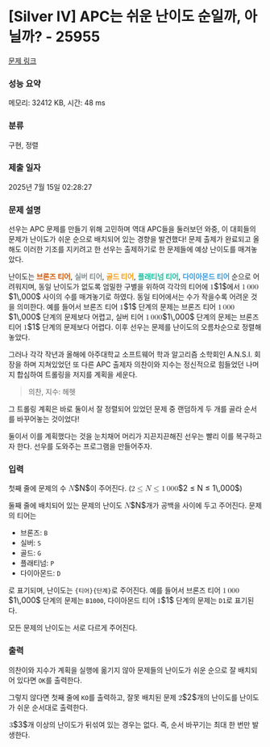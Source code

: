 # [Silver IV] APC는 쉬운 난이도 순일까, 아닐까? - 25955 

[문제 링크](https://www.acmicpc.net/problem/25955) 

### 성능 요약

메모리: 32412 KB, 시간: 48 ms

### 분류

구현, 정렬

### 제출 일자

2025년 7월 15일 02:28:27

### 문제 설명

<p>선우는 APC 문제를 만들기 위해 고민하며 역대 APC들을 둘러보던 와중, 이 대회들의 문제가 난이도가 쉬운 순으로 배치되어 있는 경향을 발견했다! 문제 출제가 완료되고 올해도 이러한 기조를 지키려고 한 선우는 출제하기로 한 문제들에 예상 난이도를 매겨놓았다.</p>

<p>난이도는 <strong><span style="color:#d35400;">브론즈 티어</span></strong>, <span style="color:#7f8c8d;"><strong>실버 티어</strong></span>, <span style="color:#f39c12;"><strong>골드 티어</strong></span>, <strong><span style="color:#1abc9c;">플래티넘 티어</span></strong>, <span style="color:#3498db;"><strong>다이아몬드 티어</strong></span> 순으로 어려워지며, 동일 난이도가 없도록 엄밀한 구별을 위하여 각각의 티어에 <mjx-container class="MathJax" jax="CHTML" style="font-size: 109%; position: relative;"><mjx-math class="MJX-TEX" aria-hidden="true"><mjx-mn class="mjx-n"><mjx-c class="mjx-c31"></mjx-c></mjx-mn></mjx-math><mjx-assistive-mml unselectable="on" display="inline"><math xmlns="http://www.w3.org/1998/Math/MathML"><mn>1</mn></math></mjx-assistive-mml><span aria-hidden="true" class="no-mathjax mjx-copytext">$1$</span></mjx-container>에서 <mjx-container class="MathJax" jax="CHTML" style="font-size: 109%; position: relative;"><mjx-math class="MJX-TEX" aria-hidden="true"><mjx-mn class="mjx-n"><mjx-c class="mjx-c31"></mjx-c></mjx-mn><mjx-mstyle><mjx-mspace style="width: 0.167em;"></mjx-mspace></mjx-mstyle><mjx-mn class="mjx-n"><mjx-c class="mjx-c30"></mjx-c><mjx-c class="mjx-c30"></mjx-c><mjx-c class="mjx-c30"></mjx-c></mjx-mn></mjx-math><mjx-assistive-mml unselectable="on" display="inline"><math xmlns="http://www.w3.org/1998/Math/MathML"><mn>1</mn><mstyle scriptlevel="0"><mspace width="0.167em"></mspace></mstyle><mn>000</mn></math></mjx-assistive-mml><span aria-hidden="true" class="no-mathjax mjx-copytext">$1\,000$</span></mjx-container> 사이의 수를 매겨놓기로 하였다. 동일 티어에서는 수가 작을수록 어려운 것을 의미한다. 예를 들어서 브론즈 티어 <mjx-container class="MathJax" jax="CHTML" style="font-size: 109%; position: relative;"><mjx-math class="MJX-TEX" aria-hidden="true"><mjx-mn class="mjx-n"><mjx-c class="mjx-c31"></mjx-c></mjx-mn></mjx-math><mjx-assistive-mml unselectable="on" display="inline"><math xmlns="http://www.w3.org/1998/Math/MathML"><mn>1</mn></math></mjx-assistive-mml><span aria-hidden="true" class="no-mathjax mjx-copytext">$1$</span></mjx-container> 단계의 문제는 브론즈 티어 <mjx-container class="MathJax" jax="CHTML" style="font-size: 109%; position: relative;"><mjx-math class="MJX-TEX" aria-hidden="true"><mjx-mn class="mjx-n"><mjx-c class="mjx-c31"></mjx-c></mjx-mn><mjx-mstyle><mjx-mspace style="width: 0.167em;"></mjx-mspace></mjx-mstyle><mjx-mn class="mjx-n"><mjx-c class="mjx-c30"></mjx-c><mjx-c class="mjx-c30"></mjx-c><mjx-c class="mjx-c30"></mjx-c></mjx-mn></mjx-math><mjx-assistive-mml unselectable="on" display="inline"><math xmlns="http://www.w3.org/1998/Math/MathML"><mn>1</mn><mstyle scriptlevel="0"><mspace width="0.167em"></mspace></mstyle><mn>000</mn></math></mjx-assistive-mml><span aria-hidden="true" class="no-mathjax mjx-copytext">$1\,000$</span></mjx-container> 단계의 문제보다 어렵고, 실버 티어 <mjx-container class="MathJax" jax="CHTML" style="font-size: 109%; position: relative;"><mjx-math class="MJX-TEX" aria-hidden="true"><mjx-mn class="mjx-n"><mjx-c class="mjx-c31"></mjx-c></mjx-mn><mjx-mstyle><mjx-mspace style="width: 0.167em;"></mjx-mspace></mjx-mstyle><mjx-mn class="mjx-n"><mjx-c class="mjx-c30"></mjx-c><mjx-c class="mjx-c30"></mjx-c><mjx-c class="mjx-c30"></mjx-c></mjx-mn></mjx-math><mjx-assistive-mml unselectable="on" display="inline"><math xmlns="http://www.w3.org/1998/Math/MathML"><mn>1</mn><mstyle scriptlevel="0"><mspace width="0.167em"></mspace></mstyle><mn>000</mn></math></mjx-assistive-mml><span aria-hidden="true" class="no-mathjax mjx-copytext">$1\,000$</span></mjx-container> 단계의 문제는 브론즈 티어 <mjx-container class="MathJax" jax="CHTML" style="font-size: 109%; position: relative;"><mjx-math class="MJX-TEX" aria-hidden="true"><mjx-mn class="mjx-n"><mjx-c class="mjx-c31"></mjx-c></mjx-mn></mjx-math><mjx-assistive-mml unselectable="on" display="inline"><math xmlns="http://www.w3.org/1998/Math/MathML"><mn>1</mn></math></mjx-assistive-mml><span aria-hidden="true" class="no-mathjax mjx-copytext">$1$</span></mjx-container> 단계의 문제보다 어렵다. 이후 선우는 문제를 난이도의 오름차순으로 정렬해놓았다.</p>

<p>그러나 각각 작년과 올해에 아주대학교 소프트웨어 학과 알고리즘 소학회인 A.N.S.I. 회장을 하며 지쳐있었던 또 다른 APC 출제자 의찬이와 지수는 정신적으로 힘들었던 나머지 합심하여 트롤링을 저지를 계획을 세운다.</p>

<blockquote>
<p>의찬, 지수: 헤헷</p>
</blockquote>

<p>그 트롤링 계획은 바로 둘이서 잘 정렬되어 있었던 문제 중 랜덤하게 두 개를 골라 순서를 바꾸어놓는 것이었다!</p>

<p>둘이서 이를 계획했다는 것을 눈치채어 머리가 지끈지끈해진 선우는 빨리 이를 복구하고자 한다. 선우를 도와주는 프로그램을 만들어주자.</p>

### 입력 

 <p>첫째 줄에 문제의 수 <mjx-container class="MathJax" jax="CHTML" style="font-size: 109%; position: relative;"><mjx-math class="MJX-TEX" aria-hidden="true"><mjx-mi class="mjx-i"><mjx-c class="mjx-c1D441 TEX-I"></mjx-c></mjx-mi></mjx-math><mjx-assistive-mml unselectable="on" display="inline"><math xmlns="http://www.w3.org/1998/Math/MathML"><mi>N</mi></math></mjx-assistive-mml><span aria-hidden="true" class="no-mathjax mjx-copytext">$N$</span></mjx-container>이 주어진다. (<mjx-container class="MathJax" jax="CHTML" style="font-size: 109%; position: relative;"><mjx-math class="MJX-TEX" aria-hidden="true"><mjx-mn class="mjx-n"><mjx-c class="mjx-c32"></mjx-c></mjx-mn><mjx-mo class="mjx-n" space="4"><mjx-c class="mjx-c2264"></mjx-c></mjx-mo><mjx-mi class="mjx-i" space="4"><mjx-c class="mjx-c1D441 TEX-I"></mjx-c></mjx-mi><mjx-mo class="mjx-n" space="4"><mjx-c class="mjx-c2264"></mjx-c></mjx-mo><mjx-mn class="mjx-n" space="4"><mjx-c class="mjx-c31"></mjx-c></mjx-mn><mjx-mstyle><mjx-mspace style="width: 0.167em;"></mjx-mspace></mjx-mstyle><mjx-mn class="mjx-n"><mjx-c class="mjx-c30"></mjx-c><mjx-c class="mjx-c30"></mjx-c><mjx-c class="mjx-c30"></mjx-c></mjx-mn></mjx-math><mjx-assistive-mml unselectable="on" display="inline"><math xmlns="http://www.w3.org/1998/Math/MathML"><mn>2</mn><mo>≤</mo><mi>N</mi><mo>≤</mo><mn>1</mn><mstyle scriptlevel="0"><mspace width="0.167em"></mspace></mstyle><mn>000</mn></math></mjx-assistive-mml><span aria-hidden="true" class="no-mathjax mjx-copytext">$2 ≤ N ≤ 1\,000$</span></mjx-container>)</p>

<p>둘째 줄에 배치되어 있는 문제의 난이도 <mjx-container class="MathJax" jax="CHTML" style="font-size: 109%; position: relative;"><mjx-math class="MJX-TEX" aria-hidden="true"><mjx-mi class="mjx-i"><mjx-c class="mjx-c1D441 TEX-I"></mjx-c></mjx-mi></mjx-math><mjx-assistive-mml unselectable="on" display="inline"><math xmlns="http://www.w3.org/1998/Math/MathML"><mi>N</mi></math></mjx-assistive-mml><span aria-hidden="true" class="no-mathjax mjx-copytext">$N$</span></mjx-container>개가 공백을 사이에 두고 주어진다. 문제의 티어는</p>

<ul>
	<li>브론즈: <code>B</code></li>
	<li>실버: <code>S</code></li>
	<li>골드: <code>G</code></li>
	<li>플래티넘: <code>P</code></li>
	<li>다이아몬드: <code>D</code></li>
</ul>

<p>로 표기되며, 난이도는 <code>{티어}{단계}</code>로 주어진다. 예를 들어서 브론즈 티어 <mjx-container class="MathJax" jax="CHTML" style="font-size: 109%; position: relative;"><mjx-math class="MJX-TEX" aria-hidden="true"><mjx-mn class="mjx-n"><mjx-c class="mjx-c31"></mjx-c></mjx-mn><mjx-mstyle><mjx-mspace style="width: 0.167em;"></mjx-mspace></mjx-mstyle><mjx-mn class="mjx-n"><mjx-c class="mjx-c30"></mjx-c><mjx-c class="mjx-c30"></mjx-c><mjx-c class="mjx-c30"></mjx-c></mjx-mn></mjx-math><mjx-assistive-mml unselectable="on" display="inline"><math xmlns="http://www.w3.org/1998/Math/MathML"><mn>1</mn><mstyle scriptlevel="0"><mspace width="0.167em"></mspace></mstyle><mn>000</mn></math></mjx-assistive-mml><span aria-hidden="true" class="no-mathjax mjx-copytext">$1\,000$</span></mjx-container> 단계의 문제는 <code>B1000</code>, 다이아몬드 티어 <mjx-container class="MathJax" jax="CHTML" style="font-size: 109%; position: relative;"><mjx-math class="MJX-TEX" aria-hidden="true"><mjx-mn class="mjx-n"><mjx-c class="mjx-c31"></mjx-c></mjx-mn></mjx-math><mjx-assistive-mml unselectable="on" display="inline"><math xmlns="http://www.w3.org/1998/Math/MathML"><mn>1</mn></math></mjx-assistive-mml><span aria-hidden="true" class="no-mathjax mjx-copytext">$1$</span></mjx-container> 단계의 문제는 <code>D1</code>로 표기된다.</p>

<p>모든 문제의 난이도는 서로 다르게 주어진다.</p>

### 출력 

 <p>의찬이와 지수가 계획을 실행에 옮기지 않아 문제들의 난이도가 쉬운 순으로 잘 배치되어 있다면 <code>OK</code>를 출력한다.</p>

<p>그렇지 않다면 첫째 줄에 <code>KO</code>를 출력하고, 잘못 배치된 문제 <mjx-container class="MathJax" jax="CHTML" style="font-size: 109%; position: relative;"><mjx-math class="MJX-TEX" aria-hidden="true"><mjx-mn class="mjx-n"><mjx-c class="mjx-c32"></mjx-c></mjx-mn></mjx-math><mjx-assistive-mml unselectable="on" display="inline"><math xmlns="http://www.w3.org/1998/Math/MathML"><mn>2</mn></math></mjx-assistive-mml><span aria-hidden="true" class="no-mathjax mjx-copytext">$2$</span></mjx-container>개의 난이도를 난이도가 쉬운 순서대로 출력한다.</p>

<p><mjx-container class="MathJax" jax="CHTML" style="font-size: 109%; position: relative;"> <mjx-math class="MJX-TEX" aria-hidden="true"><mjx-mn class="mjx-n"><mjx-c class="mjx-c33"></mjx-c></mjx-mn></mjx-math><mjx-assistive-mml unselectable="on" display="inline"><math xmlns="http://www.w3.org/1998/Math/MathML"><mn>3</mn></math></mjx-assistive-mml><span aria-hidden="true" class="no-mathjax mjx-copytext">$3$</span></mjx-container>개 이상의 난이도가 뒤섞여 있는 경우는 없다. 즉, 순서 바꾸기는 최대 한 번만 발생한다.</p>


